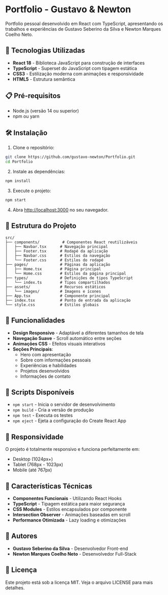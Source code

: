 # Portfolio - Gustavo & Newton

Portfolio pessoal desenvolvido em React com TypeScript, apresentando os trabalhos e experiências de Gustavo Seberino da Silva e Newton Marques Coelho Neto.

## 🚀 Tecnologias Utilizadas

- **React 18** - Biblioteca JavaScript para construção de interfaces
- **TypeScript** - Superset do JavaScript com tipagem estática
- **CSS3** - Estilização moderna com animações e responsividade
- **HTML5** - Estrutura semântica

## 📋 Pré-requisitos

- Node.js (versão 14 ou superior)
- npm ou yarn

## 🛠️ Instalação

1. Clone o repositório:
```bash
git clone https://github.com/gustavo-newton/Portfolio.git
cd Portfolio
```

2. Instale as dependências:
```bash
npm install
```

3. Execute o projeto:
```bash
npm start
```

4. Abra [http://localhost:3000](http://localhost:3000) no seu navegador.

## 📁 Estrutura do Projeto

```
src/
├── components/          # Componentes React reutilizáveis
│   ├── Navbar.tsx      # Navegação principal
│   ├── Footer.tsx      # Rodapé da aplicação
│   ├── Navbar.css      # Estilos da navegação
│   └── Footer.css      # Estilos do rodapé
├── pages/              # Páginas da aplicação
│   ├── Home.tsx        # Página principal
│   └── Home.css        # Estilos da página principal
├── types/              # Definições de tipos TypeScript
│   └── index.ts        # Tipos compartilhados
├── assets/             # Recursos estáticos
│   └── images/         # Imagens e ícones
├── App.tsx             # Componente principal
├── index.tsx           # Ponto de entrada da aplicação
└── style.css           # Estilos globais
```

## 🎨 Funcionalidades

- **Design Responsivo** - Adaptável a diferentes tamanhos de tela
- **Navegação Suave** - Scroll automático entre seções
- **Animações CSS** - Efeitos visuais interativos
- **Seções Principais**:
  - Hero com apresentação
  - Sobre com informações pessoais
  - Experiências e habilidades
  - Projetos desenvolvidos
  - Informações de contato

## 🚀 Scripts Disponíveis

- `npm start` - Inicia o servidor de desenvolvimento
- `npm build` - Cria a versão de produção
- `npm test` - Executa os testes
- `npm eject` - Ejeta a configuração do Create React App

## 📱 Responsividade

O projeto é totalmente responsivo e funciona perfeitamente em:
- Desktop (1024px+)
- Tablet (768px - 1023px)
- Mobile (até 767px)

## 🎯 Características Técnicas

- **Componentes Funcionais** - Utilizando React Hooks
- **TypeScript** - Tipagem estática para maior segurança
- **CSS Modules** - Estilos encapsulados por componente
- **Intersection Observer** - Animações baseadas em scroll
- **Performance Otimizada** - Lazy loading e otimizações

## 👥 Autores

- **Gustavo Seberino da Silva** - Desenvolvedor Front-end
- **Newton Marques Coelho Neto** - Desenvolvedor Full-Stack

## 📄 Licença

Este projeto está sob a licença MIT. Veja o arquivo LICENSE para mais detalhes.

